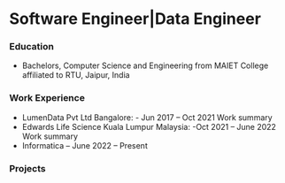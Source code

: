 # Software Engineer|Data Engineer

### Education
-	Bachelors, Computer Science and Engineering from MAIET College affiliated to RTU, Jaipur, India

### Work Experience
- LumenData Pvt Ltd Bangalore: - Jun 2017 – Oct 2021
Work summary
- Edwards Life Science Kuala Lumpur Malaysia: -Oct 2021 – June 2022
Work summary
- Informatica – June 2022 – Present

### Projects
